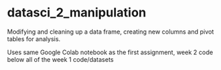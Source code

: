 # datasci_2_manipulation
Modifying and cleaning up a data frame, creating new columns and pivot tables for analysis.

Uses same Google Colab notebook as the first assignment, week 2 code below all of the week 1 code/datasets
